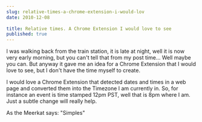 ```yaml
---
slug: relative-times-a-chrome-extension-i-would-lov
date: 2010-12-08
 
title: Relative times. A Chrome Extension I would love to see
published: true
---
```

I was walking back from the train station, it is late at night, well it is now very early morning, but you can't tell that from my post time... Well maybe you can. But anyway it gave me an idea for a Chrome Extension that I would love to see, but I don't have the time myself to create. <p /> I would love a Chrome Extension that detected dates and times in a web page and converted them into the Timezone I am currently in. So, for instance an event is time stamped 12pm PST, well that is 8pm where I am. Just a subtle change will really help. <p /> As the Meerkat says: "Simples"

